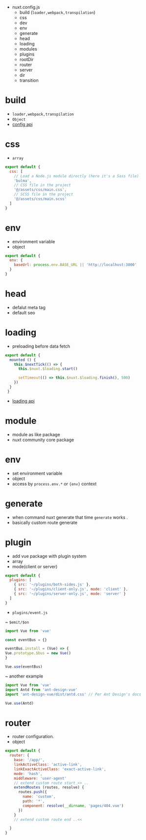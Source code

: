 
* nuxt.config.js
  * build (`loader,webpack,transpilation`)
  * css
  * dev
  * env
  * generate
  * head
  * loading
  * modules
  * plugins
  * rootDir
  * router
  * server
  * dir
  * transition

# build

* `loader,webpack,transpilation`
* `Object`
* [config api](https://nuxtjs.org/api/configuration-build)

# css

* `array`

```js
export default {
  css: [
    // Load a Node.js module directly (here it's a Sass file)
    'bulma',
    // CSS file in the project
    '@/assets/css/main.css',
    // SCSS file in the project
    '@/assets/css/main.scss'
  ]
}
```

# env  

* environment variable
* object

```js
export default {
  env: {
    baseUrl: process.env.BASE_URL || 'http://localhost:3000'
  }
}
```

# head

* defalut meta tag
* default seo

# loading

* preloading before data fetch

```js
export default {
  mounted () {
    this.$nextTick(() => {
      this.$nuxt.$loading.start()

      setTimeout(() => this.$nuxt.$loading.finish(), 500)
    })
  }
 }
```

* [loading api](https://nuxtjs.org/api/configuration-loading)

# module

* module as like package
* nuxt community core package

# env

* set environment variable
* object
* access by `process.env.*` or ``{env}`` context

# generate

* when command nuxt generate that time `generate` works .
* basically custom route generate


# plugin

* add vue package with plugin system
* array
* mode(client or server)

```js
export default {
  plugins: [
    { src: '~/plugins/both-sides.js' },
    { src: '~/plugins/client-only.js', mode: 'client' },
    { src: '~/plugins/server-only.js', mode: 'server' }
  ]
}
```

* `plugins/event.js`

~ `$emit/$on`

```js
import Vue from 'vue'

const eventBus = {}

eventBus.install = (Vue) => {
Vue.prototype.$bus = new Vue()
}

Vue.use(eventBus)
```

~ another example

```js
import Vue from 'vue'
import Antd from 'ant-design-vue'
import 'ant-design-vue/dist/antd.css' // Per Ant Design's docs

Vue.use(Antd)
```

# router

* router configuration.
* object

```js
export default {
  router: {
    base: '/app/',
    linkActiveClass: 'active-link',
    linkExactActiveClass: 'exact-active-link',
    mode: 'hash',
    middleware: 'user-agent'
    // extend custom route start >> ..
    extendRoutes (routes, resolve) {
      routes.push({
        name: 'custom',
        path: '*',
        component: resolve(__dirname, 'pages/404.vue')
      })
    }
    // extend custom route end ..<<

  }
}

```
